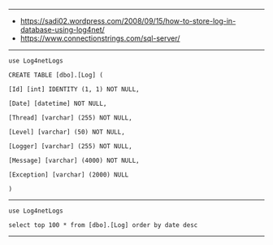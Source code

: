﻿***
* https://sadi02.wordpress.com/2008/09/15/how-to-store-log-in-database-using-log4net/  
* https://www.connectionstrings.com/sql-server/  
***

```
use Log4netLogs

CREATE TABLE [dbo].[Log] (

[Id] [int] IDENTITY (1, 1) NOT NULL,

[Date] [datetime] NOT NULL,

[Thread] [varchar] (255) NOT NULL,

[Level] [varchar] (50) NOT NULL,

[Logger] [varchar] (255) NOT NULL,

[Message] [varchar] (4000) NOT NULL,

[Exception] [varchar] (2000) NULL

)

```
***
```
use Log4netLogs

select top 100 * from [dbo].[Log] order by date desc

```
***